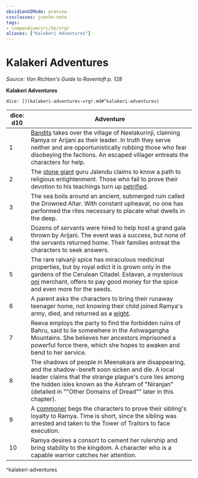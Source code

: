 ```yaml
---
obsidianUIMode: preview
cssclasses: json5e-note
tags:
- compendium/src/5e/vrgr
aliases: ["Kalakeri Adventures"]
---
```

# Kalakeri Adventures
*Source: Van Richten's Guide to Ravenloft p. 128* 

**Kalakeri Adventures**

`dice: [](kalakeri-adventures-vrgr.md#^kalakeri-adventures)`

| dice: d10 | Adventure |
|-----------|-----------|
| 1 | [Bandits](/2-Mechanics/CLI/bestiary/humanoid/bandit.md) takes over the village of Neelakurinji, claiming Ramya or Arijani as their leader. In truth they serve neither and are opportunistically robbing those who fear disobeying the factions. An escaped villager entreats the characters for help. |
| 2 | The [stone giant](/2-Mechanics/CLI/bestiary/giant/stone-giant.md) guru Jalendu claims to know a path to religious enlightenment. Those who fail to prove their devotion to his teachings turn up [petrified](/2-Mechanics/CLI/rules/conditions.md#petrified). |
| 3 | The sea boils around an ancient, submerged ruin called the Drowned Altar. With constant upheaval, no one has performed the rites necessary to placate what dwells in the deep. |
| 4 | Dozens of servants were hired to help host a grand gala thrown by Arijani. The event was a success, but none of the servants returned home. Their families entreat the characters to seek answers. |
| 5 | The rare ralvanji spice has miraculous medicinal properties, but by royal edict it is grown only in the gardens of the Cerulean Citadel. Estavan, a mysterious [oni](/2-Mechanics/CLI/bestiary/giant/oni.md) merchant, offers to pay good money for the spice and even more for the seeds. |
| 6 | A parent asks the characters to bring their runaway teenager home, not knowing their child joined Ramya's army, died, and returned as a [wight](/2-Mechanics/CLI/bestiary/undead/wight.md). |
| 7 | Reeva employs the party to find the forbidden ruins of Bahru, said to lie somewhere in the Ashwagangha Mountains. She believes her ancestors imprisoned a powerful force there, which she hopes to awaken and bend to her service. |
| 8 | The shadows of people in Meenakara are disappearing, and the shadow-bereft soon sicken and die. A local leader claims that the strange plague's cure lies among the hidden isles known as the Ashram of "Niranjan" (detailed in ""Other Domains of Dread"" later in this chapter). |
| 9 | A [commoner](/2-Mechanics/CLI/bestiary/humanoid/commoner.md) begs the characters to prove their sibling's loyalty to Ramya. Time is short, since the sibling was arrested and taken to the Tower of Traitors to face execution. |
| 10 | Ramya desires a consort to cement her rulership and bring stability to the kingdom. A character who is a capable warrior catches her attention. |
^kalakeri-adventures